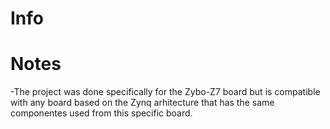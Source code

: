 # Info

# Notes

-The project was done specifically for the Zybo-Z7 board but is compatible with any board based on the Zynq arhitecture that has the same componentes used from this specific board.
